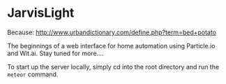 JarvisLight
===========
Because: http://www.urbandictionary.com/define.php?term=bed+potato

The beginnings of a web interface for home automation using Particle.io and Wit.ai. Stay tuned for more....

To start up the server locally, simply cd into the root directory and run the ```meteor``` command. 
